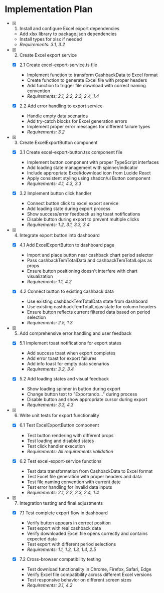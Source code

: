 # Implementation Plan

- [x] 1. Install and configure Excel export dependencies


  - Add xlsx library to package.json dependencies
  - Install types for xlsx if needed
  - _Requirements: 3.1, 3.2_

- [x] 2. Create Excel export service

  - [x] 2.1 Create excel-export-service.ts file


    - Implement function to transform CashbackData to Excel format
    - Create function to generate Excel file with proper headers
    - Add function to trigger file download with correct naming convention
    - _Requirements: 2.1, 2.2, 2.3, 2.4, 1.4_

  - [x] 2.2 Add error handling to export service


    - Handle empty data scenarios
    - Add try-catch blocks for Excel generation errors
    - Implement proper error messages for different failure types
    - _Requirements: 3.2_

- [x] 3. Create ExcelExportButton component

  - [x] 3.1 Create excel-export-button.tsx component file


    - Implement button component with proper TypeScript interfaces
    - Add loading state management with spinner/indicator
    - Include appropriate Excel/download icon from Lucide React
    - Apply consistent styling using shadcn/ui Button component
    - _Requirements: 4.1, 4.3, 3.3_

  - [x] 3.2 Implement button click handler


    - Connect button click to excel export service
    - Add loading state during export process
    - Show success/error feedback using toast notifications
    - Disable button during export to prevent multiple clicks
    - _Requirements: 1.2, 3.1, 3.3, 3.4_

- [x] 4. Integrate export button into dashboard

  - [x] 4.1 Add ExcelExportButton to dashboard page


    - Import and place button near cashback chart period selector
    - Pass cashbackTemTotalData and cashbackTemTotalLojas as props
    - Ensure button positioning doesn't interfere with chart visualization
    - _Requirements: 1.1, 4.2_

  - [x] 4.2 Connect button to existing cashback data


    - Use existing cashbackTemTotalData state from dashboard
    - Use existing cashbackTemTotalLojas state for column headers
    - Ensure button reflects current filtered data based on period selection
    - _Requirements: 2.5, 1.3_

- [x] 5. Add comprehensive error handling and user feedback

  - [x] 5.1 Implement toast notifications for export states


    - Add success toast when export completes
    - Add error toast for export failures
    - Add info toast for empty data scenarios
    - _Requirements: 3.2, 3.4_

  - [x] 5.2 Add loading states and visual feedback


    - Show loading spinner in button during export
    - Change button text to "Exportando..." during process
    - Disable button and show appropriate cursor during export
    - _Requirements: 3.3, 4.3_

- [x] 6. Write unit tests for export functionality

  - [x] 6.1 Test ExcelExportButton component



    - Test button rendering with different props
    - Test loading and disabled states
    - Test click handler execution
    - _Requirements: All requirements validation_

  - [x] 6.2 Test excel-export-service functions


    - Test data transformation from CashbackData to Excel format
    - Test Excel file generation with proper headers and data
    - Test file naming convention with current date
    - Test error handling for invalid data inputs
    - _Requirements: 2.1, 2.2, 2.3, 2.4, 1.4_

- [x] 7. Integration testing and final adjustments


  - [x] 7.1 Test complete export flow in dashboard


    - Verify button appears in correct position
    - Test export with real cashback data
    - Verify downloaded Excel file opens correctly and contains expected data
    - Test export with different period selections
    - _Requirements: 1.1, 1.2, 1.3, 1.4, 2.5_

  - [x] 7.2 Cross-browser compatibility testing


    - Test download functionality in Chrome, Firefox, Safari, Edge
    - Verify Excel file compatibility across different Excel versions
    - Test responsive behavior on different screen sizes
    - _Requirements: 3.1, 4.2_
